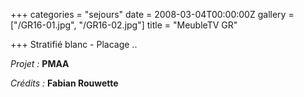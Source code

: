 +++
categories = "sejours"
date = 2008-03-04T00:00:00Z
gallery = ["/GR16-01.jpg", "/GR16-02.jpg"]
title = "MeubleTV GR"

+++
Stratifié blanc - Placage .. 

_Projet :_ **PMAA**

_Crédits :_ **Fabian Rouwette**